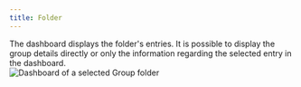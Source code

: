 ```yaml
---
title: Folder
---
```

The dashboard displays the folder's entries. It is possible to display the group details directly or only the information regarding the selected entry in the dashboard.  
![Dashboard of a selected Group folder](/img/en/rdm/mac/clip10178.png) 

